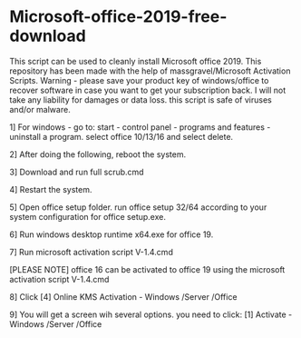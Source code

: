 # Microsoft-office-2019-free-download
This script can be used to cleanly install Microsoft office 2019. This repository has been made with the help of massgravel/Microsoft Activation Scripts. Warning - please save your product key of windows/office to recover software in case you want to get your subscription back. I will not take any liability for damages or data loss. this script is safe of viruses and/or malware.

1] For windows - go to: start - control panel - programs and features - uninstall a program. select office 10/13/16 and select delete.

2] After doing the following, reboot the system.

3] Download and run full scrub.cmd

4] Restart the system.

5] Open office setup folder. run office setup 32/64 according to your system configuration for office setup.exe.

6] Run windows desktop runtime x64.exe for office 19.

7] Run microsoft activation script V-1.4.cmd

[PLEASE NOTE] office 16 can be activated to office 19 using the microsoft activation script V-1.4.cmd

8] Click [4] Online KMS Activation - Windows /Server /Office

9] You will get a screen wih several options. you need to click: [1] Activate - Windows /Server /Office
